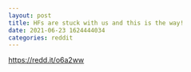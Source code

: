 ```yaml
--- 
layout: post 
title: HFs are stuck with us and this is the way! 
date: 2021-06-23 1624444034 
categories: reddit 
--- 
```

https://redd.it/o6a2ww